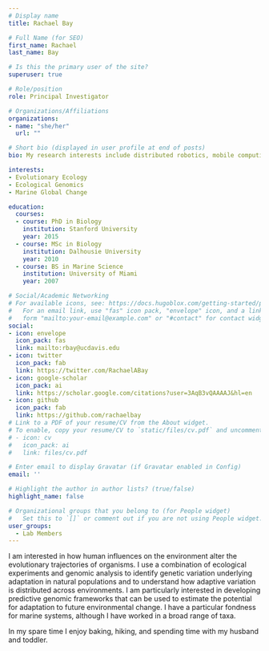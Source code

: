 ```yaml
---
# Display name
title: Rachael Bay

# Full Name (for SEO)
first_name: Rachael
last_name: Bay

# Is this the primary user of the site?
superuser: true

# Role/position
role: Principal Investigator

# Organizations/Affiliations
organizations:
- name: "she/her"
  url: ""

# Short bio (displayed in user profile at end of posts)
bio: My research interests include distributed robotics, mobile computing and programmable matter.

interests:
- Evolutionary Ecology
- Ecological Genomics
- Marine Global Change

education:
  courses:
  - course: PhD in Biology
    institution: Stanford University
    year: 2015
  - course: MSc in Biology
    institution: Dalhousie University
    year: 2010
  - course: BS in Marine Science
    institution: University of Miami
    year: 2007

# Social/Academic Networking
# For available icons, see: https://docs.hugoblox.com/getting-started/page-builder/#icons
#   For an email link, use "fas" icon pack, "envelope" icon, and a link in the
#   form "mailto:your-email@example.com" or "#contact" for contact widget.
social:
- icon: envelope
  icon_pack: fas
  link: mailto:rbay@ucdavis.edu
- icon: twitter
  icon_pack: fab
  link: https://twitter.com/RachaelABay
- icon: google-scholar
  icon_pack: ai
  link: https://scholar.google.com/citations?user=3AqB3vQAAAAJ&hl=en
- icon: github
  icon_pack: fab
  link: https://github.com/rachaelbay
# Link to a PDF of your resume/CV from the About widget.
# To enable, copy your resume/CV to `static/files/cv.pdf` and uncomment the lines below.
# - icon: cv
#   icon_pack: ai
#   link: files/cv.pdf

# Enter email to display Gravatar (if Gravatar enabled in Config)
email: ''

# Highlight the author in author lists? (true/false)
highlight_name: false

# Organizational groups that you belong to (for People widget)
#   Set this to `[]` or comment out if you are not using People widget.
user_groups:
  - Lab Members
---
```


I am interested in how human influences on the environment alter the evolutionary trajectories of organisms. I use a combination of ecological experiments and genomic analysis to identify genetic variation underlying adaptation in natural populations and to understand how adaptive variation is distributed across environments. I am particularly interested in developing predictive genomic frameworks that can be used to estimate the potential for adaptation to future environmental change. I have a particular fondness for marine systems, although I have worked in a broad range of taxa.

In my spare time I enjoy baking, hiking, and spending time with my husband and toddler.
